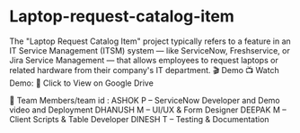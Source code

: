 # Laptop-request-catalog-item
The "Laptop Request Catalog Item" project typically refers to a feature in an IT Service Management (ITSM) system — like ServiceNow, Freshservice, or Jira Service Management — that allows employees to request laptops or related hardware from their company's IT department.
🎬 Demo
📺 Watch Demo:
🔗 Click to View on Google Drive

👥 Team Members/team id :
ASHOK P – ServiceNow Developer and Demo video and Deployment
DHANUSH M – UI/UX & Form Designer
DEEPAK M – Client Scripts & Table Developer
DINESH T – Testing & Documentation
